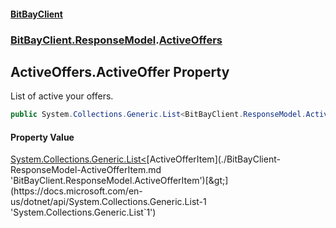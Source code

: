 #### [BitBayClient](./index.md 'index')
### [BitBayClient.ResponseModel](./BitBayClient-ResponseModel.md 'BitBayClient.ResponseModel').[ActiveOffers](./BitBayClient-ResponseModel-ActiveOffers.md 'BitBayClient.ResponseModel.ActiveOffers')
## ActiveOffers.ActiveOffer Property
List of active your offers.  
```csharp
public System.Collections.Generic.List<BitBayClient.ResponseModel.ActiveOfferItem> ActiveOffer { get; set; }
```
#### Property Value
[System.Collections.Generic.List&lt;](https://docs.microsoft.com/en-us/dotnet/api/System.Collections.Generic.List-1 'System.Collections.Generic.List`1')[ActiveOfferItem](./BitBayClient-ResponseModel-ActiveOfferItem.md 'BitBayClient.ResponseModel.ActiveOfferItem')[&gt;](https://docs.microsoft.com/en-us/dotnet/api/System.Collections.Generic.List-1 'System.Collections.Generic.List`1')  
